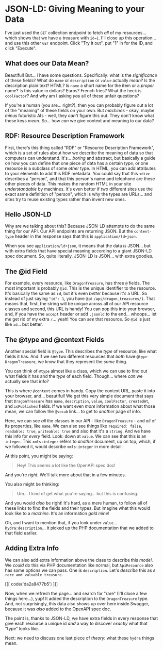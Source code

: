 # JSON-LD: Giving Meaning to your Data

I've just used the `GET` collection endpoint to fetch *all* of my resources... which
shows that we have a treasure with `id=1`. I'll close up this operation... and use
this other `GET` endpoint. Click "Try it out", put "1" in for the ID, and click
"Execute".

## What does our Data Mean?

Beautiful! But... I have some questions. Specifically: what is the *significance* of
these fields? What do `name` or `description` or `value` actually *mean*? Is the
description plain text? HTML? Is `name` a short name for the item or a *proper*
name? Is this value in dollars? Euros? French fries? What the heck is `coolFactor`?
And why am I asking *you* all of these unfair questions?

If you're a human (you are... right?), then you can probably figure out a lot of
the "meaning" of these fields on your own. But *machines* - okay, maybe *minus*
futuristic AIs - well, they *can't* figure this out. They don't know what these keys
*mean*. So... how *can* we give context and meaning to our data?

## RDF: Resource Description Framework

First, there's this thing called "RDF" or "Resource Description Framework", which
is a set of rules about how we describe the meaning of data so that computers can
understand. It's... *boring* and abstract, but basically a guide on how you
can define that one piece of data has a certain *type*, or one resource is a subclass
of some *other* type. In HTML, you can add attributes to your elements to add this
RDF metadata. You could say that this `<div>` describes a "person", and that this
person's name and telephone are these other pieces of data. This makes the random
HTML in your site *understandable* by machines. It's even better if two different
sites use the exact same definition of "person", which is why the types are URLs...
and sites try to reuse existing types rather than invent new ones.

## Hello JSON-LD

Why are we talking about this? Because JSON-LD attempts to do the same thing for
our API. Our API endpoints are returning JSON. But the `content-type` header in
the response says that this is `application/ld+json`.

When you see `application/ld+json`, it means that the data *is* JSON... but with
extra fields that have special meaning according to a giant JSON-LD spec document.
So, quite literally, JSON-LD is JSON... with extra goodies.

## The @id Field

For example, every resource, like `DragonTreasure`, has three `@` fields. The most
important is probably `@id`. This is the unique identifier to the resource. It's
basically the same as `id`, but it's even *better* because it's a URL. So instead
of just saying `"id": 1`, you have `@id` `/api/dragon_treasures/1`. That means
that, first, the string will be unique across all of our API resource classes and
second, this URL is handy! You can pop this into your browser, and, if you have the
`accept` header or add `.jsonld` to the end... whoops... let me get rid of
my extra `/`... yeah! You can *see* that resource. So `@id` is just like `id`...
but better.

## The @type and @context Fields

Another special field is `@type`. This describes the *type* of resource, like
what fields it has. And if we see two different resources that *both* have `@type`
`DragonTreasure`, we know that they represent the *same* thing.

You can think of `@type` almost like a class, which we can use to find out
what fields it has and the *type* of each field. Though... where *can* we actually
see that info?

This is where `@context` comes in handy. Copy the context URL, paste it into your
browser, and... beautiful! We get this very simple document that says that
`DragonTreasure` has `name`, `description`, `value`, `coolFactor`, `createdAt`, and
`isPublished` fields. If we want even *more* information about what those
mean, we can follow the `@vocab` link... to get to *another* page of info.

Here, we can see *all* the classes in our API - like `DragonTreasure` - and
*all* of its properties, like `name`. We can also see things like
`required: false`, `readable: true`, `writeable: true` and also that it's a `string`.
And we have this info for *every* field. Look: down at `value`. We can see that
this is an `integer`. This `xmls:integer` refers to *another* document, up
on top, which, if we followed it, would describe `xmls:integer` in more detail.

At this point, you might be saying:

> Hey! This seems a lot like the OpenAPI spec doc!

And you're *right*. We'll talk more about that in a few minutes.

You also might be thinking:

> Um... I kind of get what you're saying... but this is confusing.

And you would *also* be right! It's hard, as a mere human, to follow all of these links
to find the fields and their types. But imagine what this would look like to a
*machine*. It's an information *gold mine*!

Oh, and I want to mention that, if you look under `value`... `hydra:description`...
it picked up the PHP documentation that we added to that field earlier.

## Adding Extra Info

We can also add extra information above the class to describe this *model*.
We *could* do this via PHP documentation like normal, but `ApiResource` also
has some options we can pass. One is `description`. Let's *describe* this
as `A rare and valuable treasure.`

[[[ code('da2a8477b5') ]]]

Now, when we refresh the page... and search for "rare" (I'll close a few things
here...), yup! It added the description to the `DragonTreasure` type. And, not
surprisingly, this data also shows up over here inside Swagger, because it was
*also* added to the OpenAPI spec doc.

The point is, thanks to JSON-LD, we have extra fields in every response that
give each resource a unique id *and* a way to discover *exactly* what that "type"
looks like.

Next: we need to discuss one last piece of *theory*: what these `hydra` things
mean.
